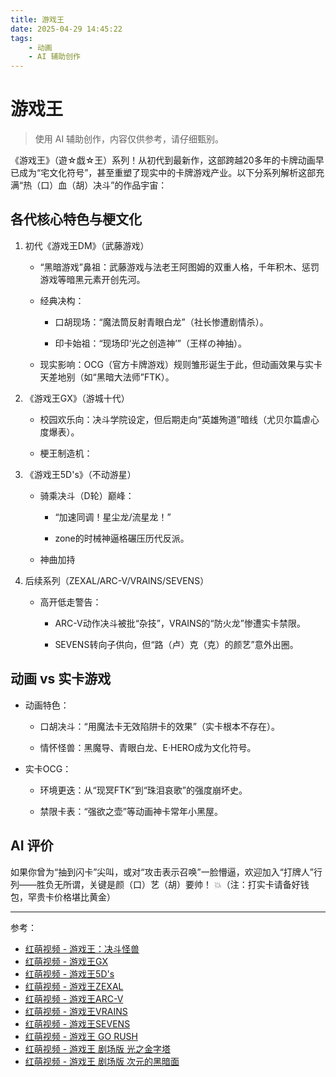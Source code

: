 ```yaml
---
title: 游戏王
date: 2025-04-29 14:45:22
tags:
    - 动画
    - AI 辅助创作
---
```


# 游戏王

> 使用 AI 辅助创作，内容仅供参考，请仔细甄别。

《游戏王》（遊☆戯☆王）系列！从初代到最新作，这部跨越20多年的卡牌动画早已成为“宅文化符号”，甚至重塑了现实中的卡牌游戏产业。以下分系列解析这部充满“热（口）血（胡）决斗”的作品宇宙：

## 各代核心特色与梗文化

1. 初代《游戏王DM》（武藤游戏）

   * “黑暗游戏”鼻祖：武藤游戏与法老王阿图姆的双重人格，千年积木、惩罚游戏等暗黑元素开创先河。

   * 经典决构：

     * 口胡现场：“魔法筒反射青眼白龙”（社长惨遭剧情杀）。

     * 印卡始祖：“现场印‘光之创造神’”（王样の神抽）。

   * 现实影响：OCG（官方卡牌游戏）规则雏形诞生于此，但动画效果与实卡天差地别（如“黑暗大法师”FTK）。

2. 《游戏王GX》（游城十代）

   * 校园欢乐向：决斗学院设定，但后期走向“英雄殉道”暗线（尤贝尔篇虐心度爆表）。

   * 梗王制造机：



3. 《游戏王5D's》（不动游星）

   * 骑乘决斗（D轮）巅峰：

     * “加速同调！星尘龙/流星龙！”

     * zone的时械神逼格碾压历代反派。

   * 神曲加持

3. 后续系列（ZEXAL/ARC-V/VRAINS/SEVENS）

   * 高开低走警告：

     * ARC-V动作决斗被批“杂技”，VRAINS的“防火龙”惨遭实卡禁限。

     * SEVENS转向子供向，但“路（卢）克（克）的颜艺”意外出圈。

## 动画 vs 实卡游戏

* 动画特色：

  * 口胡决斗：“用魔法卡无效陷阱卡的效果”（实卡根本不存在）。

  * 情怀怪兽：黑魔导、青眼白龙、E·HERO成为文化符号。

* 实卡OCG：

  * 环境更迭：从“现冥FTK”到“珠泪哀歌”的强度崩坏史。

  * 禁限卡表：“强欲之壶”等动画神卡常年小黑屋。


## AI 评价 

如果你曾为“抽到闪卡”尖叫，或对“攻击表示召唤”一脸懵逼，欢迎加入“打牌人”行列——胜负无所谓，关键是颜（口）艺（胡）要帅！ 💥（注：打实卡请备好钱包，罕贵卡价格堪比黄金）

---

参考：

* [红萌视频 - 游戏王：决斗怪兽](https://hmoe.xyz/video/12280)
* [红萌视频 - 游戏王GX](https://hmoe.xyz/video/13225)
* [红萌视频 - 游戏王5D's](https://hmoe.xyz/video/12870)
* [红萌视频 - 游戏王ZEXAL](https://hmoe.xyz/video/12825)
* [红萌视频 - 游戏王ARC-V](https://hmoe.xyz/video/14042)
* [红萌视频 - 游戏王VRAINS](https://hmoe.xyz/video/13414)
* [红萌视频 - 游戏王SEVENS](https://hmoe.xyz/video/15670)
* [红萌视频 - 游戏王 GO RUSH](https://hmoe.xyz/video/15046)
* [红萌视频 - 游戏王 剧场版 光之金字塔](https://hmoe.xyz/video/15798)
* [红萌视频 - 游戏王 剧场版 次元的黑暗面](https://hmoe.xyz/video/15591)